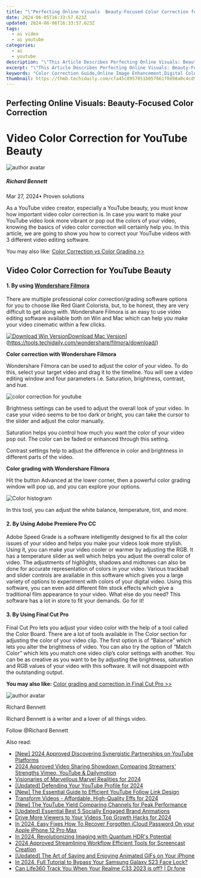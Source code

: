 ```yaml
---
title: "\"Perfecting Online Visuals  Beauty-Focused Color Correction for 2024\""
date: 2024-06-05T16:33:57.623Z
updated: 2024-06-06T16:33:57.623Z
tags:
  - ai video
  - ai youtube
categories:
  - ai
  - youtube
description: "\"This Article Describes Perfecting Online Visuals: Beauty-Focused Color Correction for 2024\""
excerpt: "\"This Article Describes Perfecting Online Visuals: Beauty-Focused Color Correction for 2024\""
keywords: "Color Correction Guide,Online Image Enhancement,Digital Color Balance,Visual Aesthetics Improvement,Beauty Editing Tips,Skin Tone Perfection,Vibrant Photography Techniques"
thumbnail: https://thmb.techidaily.com/cfa45c8957851b057661f0d98a0c4cd9830d27a0c465cacef45307df647411ca.jpg
---
```


## Perfecting Online Visuals: Beauty-Focused Color Correction

# Video Color Correction for YouTube Beauty

![author avatar](https://images.wondershare.com/filmora/article-images/richard-bennett.jpg)

##### Richard Bennett

 Mar 27, 2024• Proven solutions

As a YouTube video creator, especially a YouTube beauty, you must know how important video color correction is. In case you want to make your YouTube video look more vibrant or pop out the colors of your video, knowing the basics of video color correction will certainly help you. In this article, we are going to show you how to correct your YouTube videos with 3 different video editing software.

You may also like: [Color Correction vs Color Grading >>](https://tools.techidaily.com/wondershare/filmora/download/)

## Video Color Correction for YouTube Beauty

#### 1\.  By using [Wondershare Filmora](https://tools.techidaily.com/wondershare/filmora/download/)

There are multiple professional color correction/grading software options for you to choose like Red Giant Colorista, but, to be honest, they are very difficult to get along with. Wondershare Filmora is an easy to use video editing software available both on Win and Mac which can help you make your video cinematic within a few clicks.

[![Download Win Version](https://images.wondershare.com/filmora/guide/download-btn-win.jpg)](https://tools.techidaily.com/wondershare/filmora/download/)[Download Mac Version](https://images.wondershare.com/filmora/guide/download-btn-mac.jpg)](https://tools.techidaily.com/wondershare/filmora/download/)

**Color correction with Wondershare Filmora**

Wondershare Filmora can be used to adjust the color of your video. To do this, select your target video and drag it to the timeline. You will see a video editing window and four parameters i.e. Saturation, brightness, contrast, and hue.

![color correction for youtube](https://images.wondershare.com/filmora/article-images/color-correction-vs-color-grading-1.jpg)

Brightness settings can be used to adjust the overall look of your video. In case your video seems to be too dark or bright, you can take the cursor to the slider and adjust the color manually.

Saturation helps you control how much you want the color of your video pop out. The color can be faded or enhanced through this setting.

Contrast settings help to adjust the difference in color and brightness in different parts of the video.

**Color grading with Wondershare Filmora**

Hit the button Advanced at the lower corner, then a powerful color grading window will pop up, and you can explore your options.

![Color histogram](https://images.wondershare.com/filmora/article-images/color-correction-vs-color-grading-3.jpg)

In this tool, you can adjust the white balance, temperature, tint, and more.

#### 2\.  By Using Adobe Premiere Pro CC

Adobe Speed Grade is a software intelligently designed to fix all the color issues of your video and helps you make your videos look more stylish. Using it, you can make your video cooler or warmer by adjusting the RGB. It has a temperature slider as well which helps you adjust the overall color of video. The adjustments of highlights, shadows and midtones can also be done for accurate representation of colors in your video. Various trackball and slider controls are available in this software which gives you a large variety of options to experiment with colors of your digital video. Using this software, you can even add different film stock effects which give a traditional film appearance to your video. What else do you need? This software has a lot in store to fit your demands. Go for it!

#### 3\.  By Using Final Cut Pro

Final Cut Pro lets you adjust your video color with the help of a tool called the Color Board. There are a lot of tools available in The Color section for adjusting the color of your video clip. The first option is of “Balance” which lets you alter the brightness of video. You can also try the option of “Match Color” which lets you match one video clip’s color settings with another. You can be as creative as you want to be by adjusting the brightness, saturation and RGB values of your video with this software. It will not disappoint with the outstanding output.

**You may also like:** [Color grading and correction in Final Cut Pro >>](https://tools.techidaily.com/wondershare/filmora/download/)

![author avatar](https://images.wondershare.com/filmora/article-images/richard-bennett.jpg)

Richard Bennett

Richard Bennett is a writer and a lover of all things video.

Follow @Richard Bennett

<span class="atpl-alsoreadstyle">Also read:</span>
<div><ul>
<li><a href="https://facebook-video-share.techidaily.com/new-2024-approved-discovering-synergistic-partnerships-on-youtube-platforms/"><u>[New] 2024 Approved  Discovering Synergistic Partnerships on YouTube Platforms</u></a></li>
<li><a href="https://facebook-video-share.techidaily.com/2024-approved-video-sharing-showdown-comparing-streamers-strengths-vimeo-youtube-and-dailymotion/"><u>2024 Approved  Video Sharing Showdown  Comparing Streamers' Strengths  Vimeo, YouTube & Dailymotion</u></a></li>
<li><a href="https://facebook-video-share.techidaily.com/visionaries-of-marvellous-marvel-realities-for-2024/"><u>Visionaries of Marvellous Marvel Realities for 2024</u></a></li>
<li><a href="https://facebook-video-share.techidaily.com/updated-defending-your-youtube-profile-for-2024/"><u>[Updated] Defending Your YouTube Profile for 2024</u></a></li>
<li><a href="https://facebook-video-share.techidaily.com/new-the-essential-guide-to-efficient-youtube-follow-link-design/"><u>[New] The Essential Guide to Efficient YouTube Follow Link Design</u></a></li>
<li><a href="https://facebook-video-share.techidaily.com/transform-videos-affordable-high-quality-effs-for-2024/"><u>Transform Videos - Affordable, High-Quality Effs for 2024</u></a></li>
<li><a href="https://facebook-video-share.techidaily.com/new-the-youtube-yield-comparing-channels-for-peak-performance/"><u>[New] The YouTube Yield  Comparing Channels for Peak Performance</u></a></li>
<li><a href="https://discord-videos.techidaily.com/updated-essential-best-5-socially-engaged-brand-animations/"><u>[Updated] Essential Best 5 Socially Engaged Brand Animations</u></a></li>
<li><a href="https://youtube-video-recordings.techidaily.com/drive-more-viewers-to-your-videos-top-growth-hacks-for-2024/"><u>Drive More Viewers to Your Videos  Top Growth Hacks for 2024</u></a></li>
<li><a href="https://activate-lock.techidaily.com/in-2024-easy-fixes-how-to-recover-forgotten-icloud-password-on-your-apple-iphone-12-pro-max-by-drfone-ios/"><u>In 2024, Easy Fixes How To Recover Forgotten iCloud Password On your Apple iPhone 12 Pro Max</u></a></li>
<li><a href="https://extra-guidance.techidaily.com/in-2024-revolutionizing-imaging-with-quantum-hdrs-potential/"><u>In 2024, Revolutionizing Imaging with Quantum HDR's Potential</u></a></li>
<li><a href="https://digital-screen-recording.techidaily.com/2024-approved-streamlining-workflow-efficient-tools-for-screencast-creation/"><u>2024 Approved  Streamlining Workflow  Efficient Tools for Screencast Creation</u></a></li>
<li><a href="https://some-guidance.techidaily.com/updated-the-art-of-saving-and-enjoying-animated-gifs-on-your-iphone/"><u>[Updated] The Art of Saving and Enjoying Animated GIFs on Your iPhone</u></a></li>
<li><a href="https://android-unlock.techidaily.com/in-2024-full-tutorial-to-bypass-your-samsung-galaxy-s23-face-lock-by-drfone-android/"><u>In 2024, Full Tutorial to Bypass Your Samsung Galaxy S23 Face Lock?</u></a></li>
<li><a href="https://fake-location.techidaily.com/can-life360-track-you-when-your-realme-c33-2023-is-off-drfone-by-drfone-virtual-android/"><u>Can Life360 Track You When Your Realme C33 2023 is off? | Dr.fone</u></a></li>
</ul></div>

<ins class="adsbygoogle"
      style="display:block"
      data-ad-client="ca-pub-7571918770474297"
      data-ad-slot="8358498916"
      data-ad-format="auto"
      data-full-width-responsive="true"></ins>